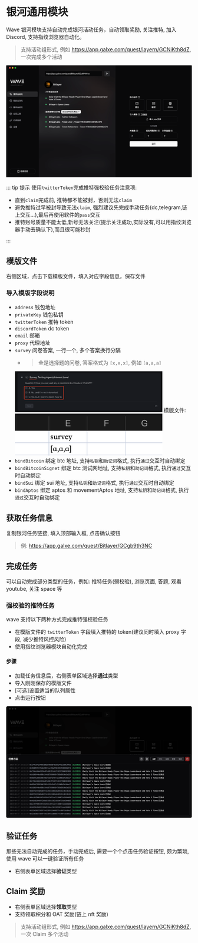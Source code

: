 # 银河通用模块

Wave 银河模块支持自动完成银河活动任务，自动领取奖励, 关注推特, 加入 Discord, 支持指纹浏览器自动化。

> 支持活动组形式, 例如 https://app.galxe.com/quest/layern/GCNiKth8dZ, 一次完成多个活动

![galxe](./assets/ss/wave-galxe.png)

::: tip 提示
使用`twitterToken`完成推特强校验任务注意项:

- 直到`claim`完成前, 推特都不能被封，否则无法`claim`
- 避免推特过早被封导致无法`claim`, 强烈建议先完成手动任务(dc,telegram,链上交互...),最后再使用软件的`pass`交互
- 推特账号质量不能太低,新号无法关注(提示关注成功,实际没有,可以用指纹浏览器手动去确认下),而且很可能秒封

:::

## 模版文件

右侧区域，点击下载模版文件，填入对应字段信息，保存文件

### 导入模版字段说明

- `address` 钱包地址
- `privateKey` 钱包私钥
- `twitterToken` 推特 token
- `discordToken` dc token
- `email` 邮箱
- `proxy` 代理地址
- `survey` 问卷答案, 一行一个, 多个答案换行分隔
  - > 全是选择题的问卷, 答案格式为 `[x,x,x]`, 例如 `[a,a,a]`
  <img src="./assets/ss/survey_choose.png" width="400px" />
  模版文件:
  <img src="./assets/ss/survey_temp.png" width="400px" />
- `bindBitcoin` 绑定 btc 地址, 支持`私钥`和`助记词`格式, 执行`通过`交互时自动绑定
- `bindBitcoinSignet` 绑定 btc 测试网地址, 支持`私钥`和`助记词`格式, 执行`通过`交互时自动绑定
- `bindSui` 绑定 sui 地址, 支持`私钥`和`助记词`格式, 执行`通过`交互时自动绑定
- `bindAptos` 绑定 aptos 和 movementAptos 地址, 支持`私钥`和`助记词`格式, 执行`通过`交互时自动绑定

## 获取任务信息

复制银河任务链接, 填入顶部输入框, 点击确认按钮

> 例: https://app.galxe.com/quest/Bitlayer/GCgb9th3NC

## 完成任务

可以自动完成部分类型的任务，例如: 推特任务(弱校验), 浏览页面, 答题, 观看 youtube, 关注 space 等

### 强校验的推特任务

wave 支持以下两种方式完成推特强校验任务

- 在模版文件的 `twitterToken` 字段填入推特的 token(建议同时填入 proxy 字段, 减少推特风控风险)
- 使用指纹浏览器模块自动化完成

#### 步骤

- 加载任务信息后，右侧表单区域选择**通过**类型
- 导入刚刚保存的模版文件
- [可选]设置适当的队列属性
- 点击运行按钮

![查看任务运行状态](./assets/ss/wave-galxe-running.png)

## 验证任务

那些无法自动完成的任务，手动完成后, 需要一个个点击任务验证按钮, 颇为繁琐, 使用 wave 可以一键验证所有任务

- 右侧表单区域选择**验证**类型

## Claim 奖励

- 右侧表单区域选择**领取**类型
- 支持领取积分和 OAT 奖励(链上 nft 奖励)

> 支持活动组形式, 例如 https://app.galxe.com/quest/layern/GCNiKth8dZ, 一次 Claim 多个活动
